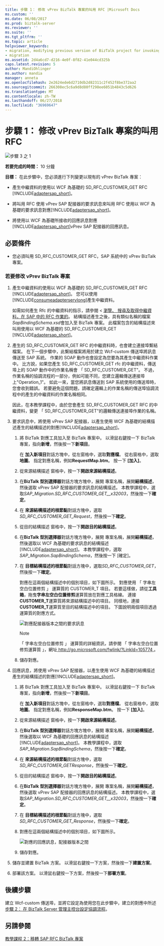 ```yaml
---
title: 步驟 1： 修改 vPrev BizTalk 專案的叫用 RFC |Microsoft Docs
ms.custom: ''
ms.date: 06/08/2017
ms.prod: biztalk-server
ms.reviewer: ''
ms.suite: ''
ms.tgt_pltfrm: ''
ms.topic: article
helpviewer_keywords:
- migration, modifying previous version of BizTalk project for invoking an RFC
- migration
ms.assetid: 2d4a6cd7-d216-4e0f-8f82-41e044cd325b
caps.latest.revision: 5
author: MandiOhlinger
ms.author: mandia
manager: anneta
ms.openlocfilehash: 2e2624ede6d2710db2d82311c2f452f8be372aa2
ms.sourcegitcommit: 266308ec5c6a9d8d80ff298ee6051b4843c5d626
ms.translationtype: MT
ms.contentlocale: zh-TW
ms.lasthandoff: 06/27/2018
ms.locfileid: "36969647"
---
```

# <a name="step-1-modify-the-vprev-biztalk-project-for-invoking-an-rfc"></a>步驟 1： 修改 vPrev BizTalk 專案的叫用 RFC
![步驟 3 之 1](../../adapters-and-accelerators/adapter-oracle-database/media/step-1of3.gif "Step_1of3")  
  
 **若要完成的時間：** 10 分鐘  
  
 **目標：** 在此步驟中，您必須進行下列變更以現有的 vPrev BizTalk 專案：  
  
- 產生中繼資料的使用以 WCF 為基礎的 SD_RFC_CUSTOMER_GET RFC [!INCLUDE[adaptersap_short](../../includes/adaptersap-short-md.md)]。  
  
- 將叫用 RFC 使用 vPrev SAP 配接器的要求訊息來叫用 RFC 使用以 WCF 為基礎的要求訊息對應[!INCLUDE[adaptersap_short](../../includes/adaptersap-short-md.md)]。  
  
- 將使用以 WCF 為基礎所接收的回應訊息對應[!INCLUDE[adaptersap_short](../../includes/adaptersap-short-md.md)]vPrev SAP 配接器的回應訊息。  
  
## <a name="prerequisite"></a>必要條件  
  
-   您必須叫用 SD_RFC_CUSTOMER_GET RFC，SAP 系統中的 vPrev BizTalk 專案。  
  
### <a name="to-modify-the-vprev-biztalk-project"></a>若要修改 vPrev BizTalk 專案  
  
1. 產生中繼資料的使用以 WCF 為基礎的 SD_RFC_CUSTOMER_GET RFC [!INCLUDE[adaptersap_short](../../includes/adaptersap-short-md.md)]。 您可以使用[!INCLUDE[consumeadapterservlong](../../includes/consumeadapterservlong-md.md)]產生中繼資料。  
  
    如需如何產生 Rfc 的中繼資料的指示，請參閱 <<c0> [ 瀏覽、 搜尋及取得中繼資料，在 SAP 中的 RFC 作業的](../../adapters-and-accelerators/adapter-sap/browse-search-and-get-metadata-for-rfc-operations-in-sap.md)。 結構描述產生之後，具有類似名稱的檔案*SapBindingSchema.xsd*會加入至 BizTalk 專案。 此檔案包含的結構描述來叫用使用以 WCF 為基礎的 SD_RFC_CUSTOMER_GET [!INCLUDE[adaptersap_short](../../includes/adaptersap-short-md.md)]。  
  
2. 產生的 SD_RFC_CUSTOMER_GET RFC 的中繼資料時，也會建立連接埠繫結檔案。 在下一個步驟中，此繫結檔案將用於建立 Wcf-custom 傳送埠將訊息傳送至 SAP 系統。 作業的 SOAP 動作也會設定為您要為其產生中繼資料作業中。 比方說，如果您產生 SD_RFC_CUSTOMER_GET rfc 的中繼資料，傳送埠上的 SOAP 動作中的作業名稱會 「 SD_RFC_CUSTOMER_GET"。 不過，作業名稱的協調流程的一部分，例如可能不同，您建立邏輯傳送連接埠上"Operation_1"。 如此一來，當您將訊息傳送到 SAP 系統使用的傳送埠時，您會收到錯誤。 若要避免這個問題，請確定邏輯上的作業名稱的傳送埠協調流程中的產生的中繼資料的作業名稱相同。  
  
    因此，在本教學課程中，由於您會產生 SD_RFC_CUSTOMER_GET RFC 的中繼資料，變更 「 SD_RFC_CUSTOMER_GET"的邏輯傳送連接埠作業的名稱。  
  
3. 要求訊息中，將使用 vPrev SAP 配接器，以產生使用 WCF 為基礎的結構描述產生的結構描述的對應[!INCLUDE[adaptersap_short](../../includes/adaptersap-short-md.md)]。  
  
   1. 將 BizTalk 對應工具加入至 BizTalk 專案中。 以滑鼠右鍵按一下 BizTalk 專案，指向**新增**，然後按一下**新項目**。  
  
       在 **加入新項目**對話方塊中，從左窗格中，選取**對應檔**。 從右窗格中，選取**地圖**。 指定對應名稱，例如**RequestMap.btm**。 按一下 **[加入]**。  
  
   2. 從來源結構描述 窗格中，按一下**開啟來源結構描述**。  
  
   3. 在**BizTalk 型別選擇器**對話方塊方塊中，展開 專案名稱，展開**結構描述**，然後選取 vPrev SAP 配接器的要求訊息的結構描述。 本教學課程中，選取*SAP_Migration.SD_RFC_CUSTOMER_GET__x32003*，然後按一下**確定**。  
  
   4. 在 **來源結構描述的根節點**對話方塊中，選取*SD_RFC_CUSTOMER_GET_Request*，然後按一下**確定**。  
  
   5. 從目的結構描述 窗格中，按一下**開啟目的結構描述**。  
  
   6. 在**BizTalk 型別選擇器**對話方塊方塊中，展開 專案名稱，展開**結構描述**，然後選取以 WCF 為基礎的要求訊息的結構描述[!INCLUDE[adaptersap_short](../../includes/adaptersap-short-md.md)]。 本教學課程中，選取*SAP_Migration.SapBindingSchema*，然後按一下 [確定]。  
  
   7. 在 **目標結構描述的根節點**對話方塊中，選取*SD_RFC_CUSTOMER_GET*，然後按一下**確定**。  
  
       對應在這兩個結構描述中的個別項目，如下圖所示。 對應使用 「 字串左空白位置修剪 」 運算質的 CUSTOMER_T 項目。 若要這樣做，請從**工具箱**，拖曳**字串左空白位置修剪**運算質放在對應工具格線。 連接**CUSTOMER_T**運算質將來源結構描述中的項目。 同樣地，連接**CUSTOMER_T**運算質至目的結構描述中的項目。 下圖說明兩個項目透過運算質的對應方式。  
  
       ![對應配接器版本之間的要求訊息](../../adapters-and-accelerators/adapter-sap/media/f12f280d-766f-4647-bced-435354206fb9.gif "f12f280d-766f-4647-bced-435354206fb9")  
  
      > [!NOTE]
      >  「 字串左空白位置修剪 」 運算質的詳細資訊，請參閱 「 字串左空白位置修剪運算質 」，網址[ http://go.microsoft.com/fwlink/?LinkId=105774 ](http://go.microsoft.com/fwlink/?LinkId=105774)。  
  
   8. 儲存對應。  
  
4. 回應訊息，將使用 vPrev SAP 配接器，以產生使用 WCF 為基礎的結構描述產生的結構描述的對應[!INCLUDE[adaptersap_short](../../includes/adaptersap-short-md.md)]。  
  
   1. 將 BizTalk 對應工具加入至 BizTalk 專案中。 以滑鼠右鍵按一下 BizTalk 專案，指向**新增**，然後按一下**新項目**。  
  
       在 **加入新項目**對話方塊中，從左窗格中，選取**對應檔**。 從右窗格中，選取**地圖**。 指定對應名稱，例如**ResponseMap.btm**。 按一下 **[加入]**。  
  
   2. 從來源結構描述 窗格中，按一下**開啟來源結構描述**。  
  
   3. 在**BizTalk 型別選擇器**對話方塊方塊中，展開 專案名稱，展開**結構描述**，然後選取以 WCF 為基礎的回應訊息的結構描述[!INCLUDE[adaptersap_short](../../includes/adaptersap-short-md.md)]。 本教學課程中，選取*SAP_Migration.SapBindingSchema*，然後按一下**確定**。  
  
   4. 在 **來源結構描述的根節點**對話方塊中，選取*SD_RFC_CUSTOMER_GETResponse*，然後按一下**確定**。  
  
   5. 從目的結構描述 窗格中，按一下**開啟目的結構描述**。  
  
   6. 在**BizTalk 型別選擇器**對話方塊方塊中，展開 專案名稱，展開**結構描述**，然後選取 vPrev SAP 配接器的回應訊息的結構描述。 本教學課程中，選取*SAP_Migration.SD_RFC_CUSTOMER_GET__x32003*，然後按一下**確定**。  
  
   7. 在 **目標結構描述的根節點**對話方塊中，選取*SD_RFC_CUSTOMER_GET_Response*，然後按一下**確定**。  
  
   8. 對應在這兩個結構描述中的個別項目，如下圖所示。  
  
       ![對應的回應訊息，配接器版本之間](../../adapters-and-accelerators/adapter-sap/media/d8dddaba-d978-4159-bcc6-6a6bfee36564.gif "d8dddaba-d978-4159-bcc6-6a6bfee36564")  
  
   9. 儲存對應。  
  
5. 儲存並建置 BizTalk 方案。 以滑鼠右鍵按一下方案，然後按一下**建置方案**。  
  
6. 部署該方案。 以滑鼠右鍵按一下方案，然後按一下**部署方案**。  
  
## <a name="next-steps"></a>後續步驟  
 建立 Wcf-custom 傳送埠，並將它設定為使用您在此步驟中，建立的對應中所述[步驟 2： 在 BizTalk Server 管理主控台設定協調流程](../../adapters-and-accelerators/adapter-sap/step-2-configure-the-orchestration-in-biztalk-server-administration-console1.md)。  
  
## <a name="see-also"></a>另請參閱  
 [教學課程 2：移轉 SAP RFC BizTalk 專案](../../adapters-and-accelerators/adapter-sap/tutorial-2-migrating-an-sap-rfc-biztalk-project.md)